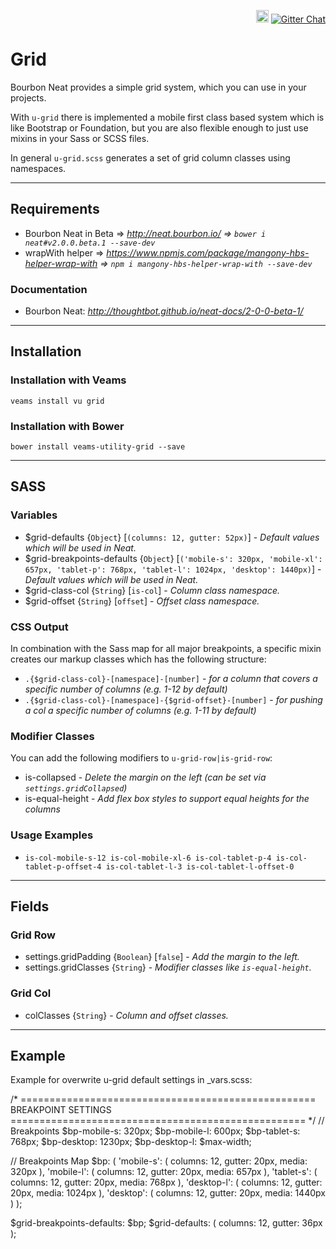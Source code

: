 <p align="right">
    <a href="https://badge.fury.io/bo/veams-utility-grid"><img src="https://badge.fury.io/bo/veams-utility-grid.svg" alt="Bower version" height="20"></a>
    <a href="https://gitter.im/Sebastian-Fitzner/Veams?utm_source=badge&utm_medium=badge&utm_campaign=pr-badge"><img src="https://badges.gitter.im/Sebastian-Fitzner/Veams.svg" alt="Gitter Chat" /></a>
</p>

# Grid

Bourbon Neat provides a simple grid system, which you can use in your projects. 

With `u-grid` there is implemented a mobile first class based system which is like Bootstrap or Foundation, but you are also flexible enough to just use mixins in your Sass or SCSS files. 

In general `u-grid.scss` generates a set of grid column classes using namespaces.

------------

## Requirements
- Bourbon Neat in Beta => _http://neat.bourbon.io/ => `bower i neat#v2.0.0.beta.1 --save-dev`_
- wrapWith helper => _https://www.npmjs.com/package/mangony-hbs-helper-wrap-with => `npm i mangony-hbs-helper-wrap-with --save-dev`_

### Documentation
- Bourbon Neat: _http://thoughtbot.github.io/neat-docs/2-0-0-beta-1/_

------------

## Installation

### Installation with Veams

`veams install vu grid`

### Installation with Bower

`bower install veams-utility-grid --save`

------------

## SASS

### Variables 

- $grid-defaults {`Object`} [`(columns: 12, gutter: 52px)`] - _Default values which will be used in Neat._
- $grid-breakpoints-defaults {`Object`} [`('mobile-s': 320px, 'mobile-xl': 657px, 'tablet-p': 768px, 'tablet-l': 1024px, 'desktop': 1440px)`] - _Default values which will be used in Neat._
- $grid-class-col {`String`} [`is-col`] - _Column class namespace._
- $grid-offset {`String`} [`offset`] - _Offset class namespace._

### CSS Output

In combination with the Sass map for all major breakpoints, a specific mixin creates our markup classes which has the following structure: 
- `.{$grid-class-col}-[namespace]-[number]` - _for a column that covers a specific number of columns (e.g. 1-12 by default)_
- `.{$grid-class-col}-[namespace]-{$grid-offset}-[number]` - _for pushing a col a specific number of columns (e.g. 1-11 by default)_

### Modifier Classes

You can add the following modifiers to `u-grid-row|is-grid-row`:
- is-collapsed - _Delete the margin on the left (can be set via `settings.gridCollapsed`)_
- is-equal-height - _Add flex box styles to support equal heights for the columns_

### Usage Examples
- `is-col-mobile-s-12 is-col-mobile-xl-6 is-col-tablet-p-4 is-col-tablet-p-offset-4 is-col-tablet-l-3 is-col-tablet-l-offset-0`

-------------

## Fields

### Grid Row

- settings.gridPadding {`Boolean`} [`false`] - _Add the margin to the left._
- settings.gridClasses {`String`} - _Modifier classes like `is-equal-height`._ 

### Grid Col

- colClasses {`String`} - _Column and offset classes._

-------------

## Example

Example for overwrite u-grid default settings in _vars.scss:

/* ===================================================
BREAKPOINT SETTINGS
=================================================== */
// Breakpoints
$bp-mobile-s: 320px;
$bp-mobile-l: 600px;
$bp-tablet-s: 768px;
$bp-desktop: 1230px;
$bp-desktop-l: $max-width;

// Breakpoints Map
$bp: (
	'mobile-s': (
        columns: 12,
        gutter: 20px,
        media: 320px
    ),
    'mobile-l': (
        columns: 12,
        gutter: 20px,
        media: 657px
    ),
    'tablet-s': (
        columns: 12,
        gutter: 20px,
        media: 768px
    ),
    'desktop-l': (
        columns: 12,
        gutter: 20px,
        media: 1024px
    ),
    'desktop': (
        columns: 12,
        gutter: 20px,
        media: 1440px
    )
);

$grid-breakpoints-defaults: $bp;
$grid-defaults: (
	columns: 12,
	gutter: 36px
);
